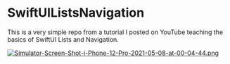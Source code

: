 # SwiftUIListsNavigation

This is a very simple repo from a tutorial I posted on YouTube teaching the basics of SwiftUI Lists and Navigation.


[![Simulator-Screen-Shot-i-Phone-12-Pro-2021-05-08-at-00-04-44.png](https://i.postimg.cc/MTvF27vt/Simulator-Screen-Shot-i-Phone-12-Pro-2021-05-08-at-00-04-44.png)](https://postimg.cc/xJVRLbGb)
